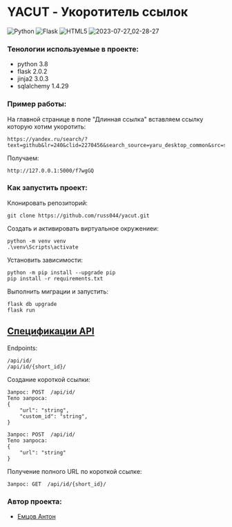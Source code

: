 # YACUT - Укоротитель ссылок
![Python](https://img.shields.io/badge/python-3670A0?style=for-the-badge&logo=python&logoColor=ffdd54)
![Flask](https://img.shields.io/badge/flask-%23000.svg?style=for-the-badge&logo=flask&logoColor=white)
![HTML5](https://img.shields.io/badge/html5-%23E34F26.svg?style=for-the-badge&logo=html5&logoColor=white)
![2023-07-27_02-28-27](https://github.com/AntonEmtsov/yacut/assets/93160961/768cd02d-fbbb-4e3b-959e-aafe1fcbeee4)

### Тенологии используемые в проекте:
- python 3.8
- flask 2.0.2
- jinja2 3.0.3
- sqlalchemy 1.4.29

### Пример работы:
На главной странице в поле "Длинная ссылка" вставляем ссылку которую хотим укоротить:
```
https://yandex.ru/search/?text=github&lr=240&clid=2270456&search_source=yaru_desktop_common&src=suggest_B
```
Получаем:
```
http://127.0.0.1:5000/f7wgGQ
```

### Как запустить проект:
Клонировать репозиторий:
```
git clone https://github.com/russ044/yacut.git
```
Создать и активировать виртуальное окружениеи:
```
python -m venv venv
.\venv\Scripts\activate
```
Установить зависимости:
```
python -m pip install --upgrade pip
pip install -r requirements.txt
```
Выполнить миграции и запустить:
```
flask db upgrade
flask run
```

## [Cпецификации API](https://github.com/russ044/yacut/blob/master/openapi.yml)
Endpoints:
```
/api/id/
/api/id/{short_id}/
```

Создание короткой ссылки:
```
Запрос: POST  /api/id/
Тело запроса:
{
    "url": "string",
    "custom_id": "string",
}
```
```
Запрос: POST  /api/id/
Тело запроса:
{
    "url": "string"
}
```
Получение полного URL по короткой ссылке:
```
Запрос: GET  /api/id/{short_id}/
```



### Автор проекта:
- [Емцов Антон](https://github.com/AntonEmtsov)
